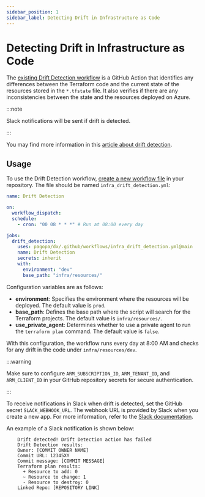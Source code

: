 ```yaml
---
sidebar_position: 1
sidebar_label: Detecting Drift in Infrastructure as Code
---
```


# Detecting Drift in Infrastructure as Code

The
[existing Drift Detection workflow](https://github.com/pagopa/dx/blob/main/.github/workflows/infra_drift_detection.yml)
is a GitHub Action that identifies any differences between the Terraform code
and the current state of the resources stored in the `*.tfstate` file. It also
verifies if there are any inconsistencies between the state and the resources
deployed on Azure.

:::note

Slack notifications will be sent if drift is detected.

:::

You may find more information in this
[article about drift detection](https://www.hashicorp.com/blog/detecting-and-resolving-terraform-drift).

## Usage

To use the Drift Detection workflow,
[create a new workflow file](https://docs.github.com/en/actions/quickstart#creating-your-first-workflow)
in your repository. The file should be named `infra_drift_detection.yml`:

```yaml
name: Drift Detection

on:
  workflow_dispatch:
  schedule:
    - cron: "00 08 * * *" # Run at 08:00 every day

jobs:
  drift_detection:
    uses: pagopa/dx/.github/workflows/infra_drift_detection.yml@main
    name: Drift Detection
    secrets: inherit
    with:
      environment: "dev"
      base_path: "infra/resources/"
```

Configuration variables are as follows:

- **environment**: Specifies the environment where the resources will be
  deployed. The default value is `prod`.
- **base_path**: Defines the base path where the script will search for the
  Terraform projects. The default value is `infra/resources/`.
- **use_private_agent**: Determines whether to use a private agent to run the
  `terraform plan` command. The default value is `false`.

With this configuration, the workflow runs every day at 8:00 AM and checks for
any drift in the code under `infra/resources/dev`.

:::warning

Make sure to configure `ARM_SUBSCRIPTION_ID`, `ARM_TENANT_ID`, and
`ARM_CLIENT_ID` in your GitHub repository secrets for secure authentication.

:::

To receive notifications in Slack when drift is detected, set the GitHub secret
`SLACK_WEBHOOK_URL`. The webhook URL is provided by Slack when you create a new
app. For more information, refer to the
[Slack documentation](https://api.slack.com/messaging/webhooks).

An example of a Slack notification is shown below:

```plaintext
    Drift detected! Drift Detection action has failed
    Drift Detection results:
    Owner: [COMMIT OWNER NAME]
    Commit URL: 12345XY
    Commit message: [COMMIT MESSAGE]
    Terraform plan results:
      + Resource to add: 0
      ~ Resource to change: 1
      - Resource to destroy: 0
    Linked Repo: [REPOSITORY LINK]
```
